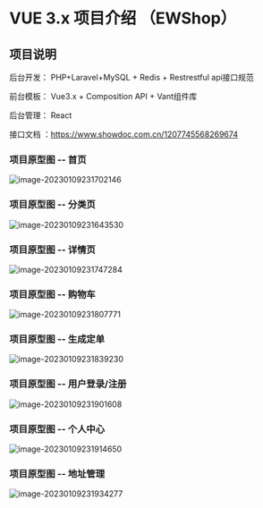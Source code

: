 #  VUE 3.x 项目介绍 （EWShop）

## 项目说明

后台开发： PHP+Laravel+MySQL + Redis + Restrestful api接口规范

前台模板： Vue3.x + Composition API + Vant组件库

后台管理： React

接口文档 ：https://www.showdoc.com.cn/1207745568269674



### 项目原型图 -- 首页

![image-20230109231702146](https://admiral-typora-image-upload.oss-cn-beijing.aliyuncs.com/img/202301092317257.png)





### 项目原型图 -- 分类页

![image-20230109231643530](https://admiral-typora-image-upload.oss-cn-beijing.aliyuncs.com/img/202301092316604.png)



### 项目原型图 -- 详情页

![image-20230109231747284](https://admiral-typora-image-upload.oss-cn-beijing.aliyuncs.com/img/202301092317363.png)





### 项目原型图 -- 购物车

![image-20230109231807771](https://admiral-typora-image-upload.oss-cn-beijing.aliyuncs.com/img/202301092318819.png)





### 项目原型图 -- 生成定单

![image-20230109231839230](https://admiral-typora-image-upload.oss-cn-beijing.aliyuncs.com/img/202301092318290.png)





### 项目原型图 -- 用户登录/注册

![image-20230109231901608](https://admiral-typora-image-upload.oss-cn-beijing.aliyuncs.com/img/202301092319657.png)





### 项目原型图 -- 个人中心

![image-20230109231914650](https://admiral-typora-image-upload.oss-cn-beijing.aliyuncs.com/img/202301092319689.png)





### 项目原型图 -- 地址管理

![image-20230109231934277](https://admiral-typora-image-upload.oss-cn-beijing.aliyuncs.com/img/202301092319328.png)

